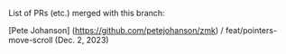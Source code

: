 List of PRs (etc.) merged with this branch:

[Pete Johanson] (https://github.com/petejohanson/zmk) / feat/pointers-move-scroll (Dec. 2, 2023)

